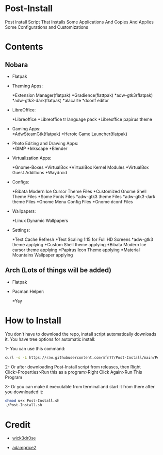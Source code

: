 # Post-Install
Post Install Script That Installs Some Applications And Copies And Applies Some Configurations and Customizations



# Contents

## Nobara
- Flatpak

- Theming Apps:  

  *Extension Manager(flatpak)
  *Gradience(flattpak)
  *adw-gtk3(flatpak)
  *adw-gtk3-dark(flatpak)
  *alacarte
  *dconf editor
                                   
- LibreOffice:           

  *Libreoffice
  *Libreoffice tr language pack
  *Libreoffice papirus theme
                                   
- Gaming Apps:                     
  *AdwSteamGtk(flatpak)
  *Heroic Game Launcher(flatpak)
                                   
- Photo Editing and Drawing Apps:  
  *GIMP
  *Inkscape
  *Blender
                                   
- Virtualization Apps:            
  
  *Gnome-Boxes
  *VirtualBox
  *VirtualBox Kernel Modules
  *VirtualBox Guest Additions
  *Waydroid
                                   
- Configs:                         
  
  *Bibata Modern Ice Cursor Theme Files
  *Customized Gnome Shell Theme Files
  *Some Fonts Files
  *adw-gtk3 theme Files
  *adw-gtk3-dark theme Files
  *Gnome Menu Config Files
  *Gnome dconf Files
                                   
- Wallpapers:                      
  
  *Linux Dynamic Wallpapers

- Settings:                        
  
  *Text Cache Refresh
  *Text Scaling 1.15 for Full HD Screens
  *adw-gtk3 theme applying
  *Custom Shell theme applying
  *Bibata Modern Ice cursor theme applying
  *Papirus Icon Theme applying
  *Material Mountains Wallpaper applying

## Arch (Lots of things will be added)

- Flatpak

- Pacman Helper:                   

  *Yay



# **How to Install**

You don't have to download the repo, install script automatically downloads it. You have tree options for automatic install:

1- You can use this command:

```sh
curl -s -L https://raw.githubusercontent.com/mfn77/Post-Install/main/Post-Install.sh | bash
```

2- Or after downloading Post-Install script from releases, then Right Click>Properties>Run this as a program>Right Click Again>Run This Program

3- Or you can make it executable from terminal and start it from there after you downloaded it:

```sh
chmod u+x Post-Install.sh
./Post-Install.sh 
```

# Credit

- [wick3dr0se](https://github.com/wick3dr0se)

- [adamprice2](https://github.com/adamprice2)
